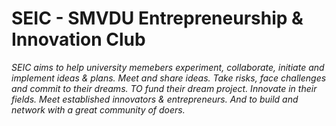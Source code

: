 # SEIC - SMVDU Entrepreneurship & Innovation Club

_SEIC aims to help university memebers experiment, collaborate, initiate and implement ideas & plans. Meet and share ideas. Take risks, face challenges and commit to their dreams. TO fund their dream project. Innovate in their fields. Meet established innovators & entrepreneurs. And to build and network with a great community of doers._
